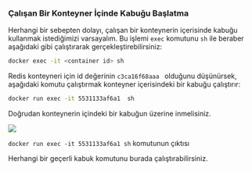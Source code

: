 
### Çalışan Bir Konteyner İçinde Kabuğu Başlatma

Herhangi bir sebepten dolayı, çalışan bir konteynerin içerisinde kabuğu kullanmak istediğimizi varsayalım. Bu işlemi `exec`  komutunu  `sh` ile beraber aşağıdaki gibi çalıştırarak gerçekleştirebilirsiniz:

```bash
docker exec -it <container id> sh
```

Redis konteyneri için id değerinin `c3ca16f68aaa ` olduğunu düşünürsek, aşağıdaki komutu çalıştırmak konteyner içerisindeki bir kabuğu çalıştırır:

```bash
docker run exec -it 5531133af6a1  sh
```

Doğrudan konteynerin içindeki bir kabuğun üzerine inmelisiniz.

![](https://www.freecodecamp.org/news/content/images/2020/07/Screenshot-2020-07-11-at-11.15.27-PM.png)

`docker run exec -it 5531133af6a1 sh` komutunun çıktısı

Herhangi bir geçerli kabuk komutunu burada çalıştırabilirsiniz.

